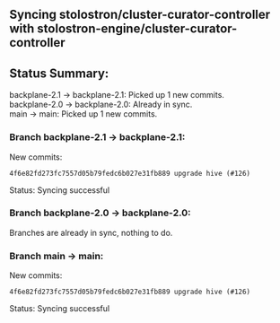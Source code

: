 ## Syncing stolostron/cluster-curator-controller with stolostron-engine/cluster-curator-controller

## Status Summary:

backplane-2.1 -> backplane-2.1: Picked up 1 new commits.  
backplane-2.0 -> backplane-2.0: Already in sync.  
main -> main: Picked up 1 new commits.  

### Branch backplane-2.1 -> backplane-2.1:

New commits:

```
4f6e82fd273fc7557d05b79fedc6b027e31fb889 upgrade hive (#126)
```

Status: Syncing successful

### Branch backplane-2.0 -> backplane-2.0:

Branches are already in sync, nothing to do.

### Branch main -> main:

New commits:

```
4f6e82fd273fc7557d05b79fedc6b027e31fb889 upgrade hive (#126)
```

Status: Syncing successful
